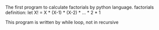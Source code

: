 The first program to calculate factorials by python language.
factorials definition: let X! = X * (X-1) * (X-2) * ... * 2 * 1

This program is written by while loop, not in recursive